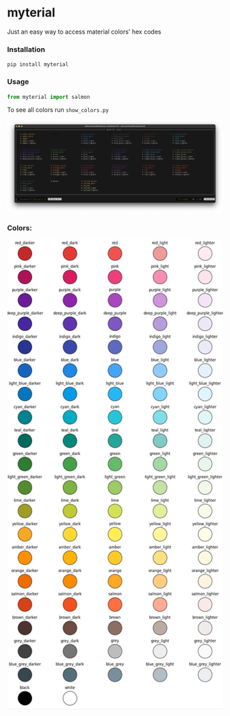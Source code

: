 # myterial
Just an easy way to access material colors' hex codes

### Installation
```
pip install myterial
```


### Usage
```python
from myterial import salmon
```

To see all colors run `show_colors.py`

<img src='colors_terminal.png' width="1200px"></img>


### Colors:
<img src='colors.PNG' width="600px"></img>

